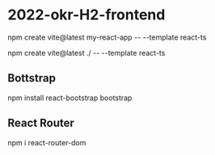 # 2022-okr-H2-frontend
npm create vite@latest my-react-app -- --template react-ts

npm create vite@latest ./ -- --template react-ts

## Bottstrap
npm install react-bootstrap bootstrap

## React Router
npm i react-router-dom